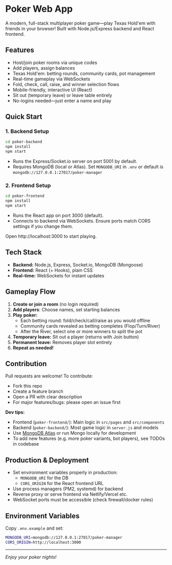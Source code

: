 # Poker Web App

A modern, full-stack multiplayer poker game—play Texas Hold'em with friends in your browser! Built with Node.js/Express backend and React frontend.

## Features
- Host/join poker rooms via unique codes
- Add players, assign balances
- Texas Hold'em: betting rounds, community cards, pot management
- Real-time gameplay via WebSockets
- Fold, check, call, raise, and winner selection flows
- Mobile-friendly, interactive UI (React)
- Sit out (temporary leave) or leave table entirely
- No-logins needed—just enter a name and play

## Quick Start

### 1. Backend Setup
```bash
cd poker-backend
npm install
npm start
```
- Runs the Express/Socket.io server on port 5001 by default.
- Requires MongoDB (local or Atlas). Set `MONGODB_URI` in `.env` or default is `mongodb://127.0.0.1:27017/poker-manager`

### 2. Frontend Setup
```bash
cd poker-frontend
npm install
npm start
```
- Runs the React app on port 3000 (default).
- Connects to backend via WebSockets. Ensure ports match CORS settings if you change them.

Open http://localhost:3000 to start playing.

## Tech Stack
- **Backend:** Node.js, Express, Socket.io, MongoDB (Mongoose)
- **Frontend:** React (+ Hooks), plain CSS
- **Real-time:** WebSockets for instant updates

## Gameplay Flow
1. **Create or join a room** (no login required)
2. **Add players**: Choose names, set starting balances
3. **Play poker:**
   - Each betting round: fold/check/call/raise as you would offline
   - Community cards revealed as betting completes (Flop/Turn/River)
   - After the River, select one or more winners to split the pot
4. **Temporary leave:** Sit out a player (returns with Join button)
5. **Permanent leave:** Removes player slot entirely
6. **Repeat as needed!**

## Contribution
Pull requests are welcome! To contribute:
- Fork this repo
- Create a feature branch
- Open a PR with clear description
- For major features/bugs: please open an issue first

**Dev tips:**
- Frontend (`poker-frontend/`): Main logic in `src/pages` and `src/components`
- Backend (`poker-backend/`): Most game logic in `server.js` and models
- Use [MongoDB Atlas](https://www.mongodb.com/atlas) or run Mongo locally for development
- To add new features (e.g. more poker variants, bot players), see TODOs in codebase

## Production & Deployment
- Set environment variables properly in production:
  - `MONGODB_URI` for the DB
  - `CORS_ORIGIN` for the React frontend URL
- Use process managers (PM2, systemd) for backend
- Reverse proxy or serve frontend via Netlify/Vercel etc.
- WebSocket ports must be accessible (check firewall/docker rules)

## Environment Variables
Copy `.env.example` and set:
```sh
MONGODB_URI=mongodb://127.0.0.1:27017/poker-manager
CORS_ORIGIN=http://localhost:3000
```

---

*Enjoy your poker nights!*

